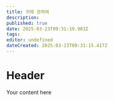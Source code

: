 ```yaml
---
title: 귀에 관하여
description: 
published: true
date: 2025-03-23T09:31:19.983Z
tags: 
editor: undefined
dateCreated: 2025-03-23T09:31:15.417Z
---
```


# Header
Your content here